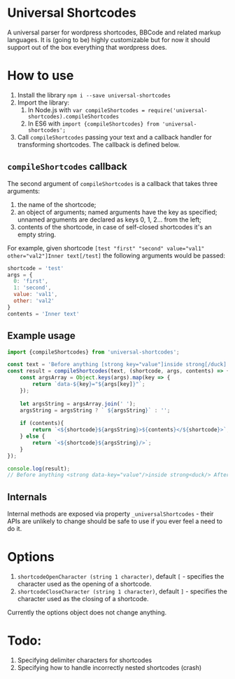 # Universal Shortcodes

A universal parser for wordpress shortcodes, BBCode and related markup languages. It is (going to be) highly customizable but for now it should support out of the box everything that wordpress does.

# How to use

1. Install the library `npm i --save universal-shortcodes`
2. Import the library: 
	1. In Node.js with `var compileShortcodes = require('universal-shortcodes).compileShortcodes`
	2. In ES6 with `import {compileShortcodes} from 'universal-shortcodes';`
3. Call `compileShortcodes` passing your text and a callback handler for transforming shortcodes. The callback is defined below.

## `compileShortcodes` callback

The second argument of `compileShortcodes` is a callback that takes three arguments:
1. the name of the shortcode;
2. an object of arguments; named arguments have the key as specified; unnamed arguments are declared as keys 0, 1, 2... from the left;
3. contents of the shortcode, in case of self-closed shortcodes it's an empty string.

For example, given shortcode `[test "first" "second" value="val1" other="val2"]Inner text[/test]` the following arguments would be passed:

```javascript
shortcode = 'test'
args = {
  0: 'first',
  1: 'second',
  value: 'val1',
  other: 'val2'
}
contents = 'Inner text'
```

## Example usage

```javascript
import {compileShortcodes} from 'universal-shortcodes';

const text = 'Before anything [strong key="value"]inside strong[/duck] After everything';
const result = compileShortcodes(text, (shortcode, args, contents) => {
	const argsArray = Object.keys(args).map(key => {
		return `data-${key}="${args[key]}"`;
	});
	
	let argsString = argsArray.join(' ');
	argsString = argsString ? ` ${argsString}` : '';
	
	if (contents){
		return `<${shortcode}${argsString}>${contents}</${shortcode}>`;
	} else {
		return `<${shortcode}${argsString}/>`;
	}
});

console.log(result);
// Before anything <strong data-key="value"/>inside strong<duck/> After everything
```

## Internals

Internal methods are exposed via property `_universalShortcodes` - their APIs are unlikely to change should be safe to use if you ever feel a need to do it.

# Options

1. `shortcodeOpenCharacter (string 1 character)`, default `[` - specifies the character used as the opening of a shortcode.
1. `shortcodeCloseCharacter (string 1 character)`, default `]` - specifies the character used as the closing of a shortcode.

Currently the options object does not change anything.

# Todo:

1. Specifying delimiter characters for shortcodes
2. Specifying how to handle incorrectly nested shortcodes (crash)